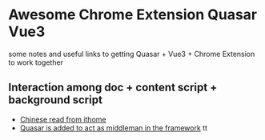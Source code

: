 # Awesome Chrome Extension Quasar Vue3
some notes and useful links to getting Quasar + Vue3 + Chrome Extension to work together


## Interaction among doc + content script + background script
- [Chinese read from ithome](https://ithelp.ithome.com.tw/articles/10187744)
- [Quasar is added to act as middleman in the framework](https://dev.to/quasar/quasar-and-browser-extension-development-getting-bexy-part-2-17ea)
tt
